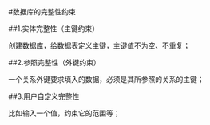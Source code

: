 #数据库的完整性约束

##1.实体完整性（主键约束）

创建数据库，给数据表定义主键，主键值不为空、不重复；

##2.参照完整性（外键约束）

一个关系外键要求填入的数据，必须是其所参照的关系的主键；

##3.用户自定义完整性

比如输入一个值，约束它的范围等；